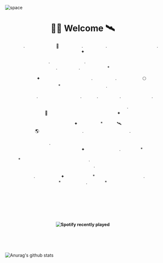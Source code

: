 ![space](https://user-images.githubusercontent.com/93513959/153272999-db6423b1-a80f-4b72-bf4c-7be2c9d6d328.png)



<h1 align="center">👨‍🚀 Welcome  🛰︎</h1>

  
<p align="center">　　　　.　　　　　　  　🌠　　　   　. 　　　　　.　　　　　　　　　　　  . 　　　 　       ✦     </p>
<p align="center">.　　　　　　　　.　　  　　　　  　 　　　　　　　　　　　.　　　　　.　　　　   　 *             　     </p>
<p align="center">　　　　✦　　　　　  　　　　    　. 　　　　　.　　　　　　🌕　*　　　　　　　　　　               .</p>
<p align="center">　　  　         　　. 　　　　   　 　　　.     　   　　.　　　　　.　　　   　　　         . 　     </p>
<p align="center">　　　　　　　　　　  　　　　   　 　　　　.　　　　🚀　　　　　　　　　　　　　　           　  ✦　　　</p>
<p align="center"> 　　　　　　　✦　　　 　　*　　   🛰︎　 　　　　　🌎　　　　　　　　　　.　　　　　　　   　　        .    　   </p>
<p align="center">.　　　　　　　　　　  　　　　   　 　　　　　　　　　　　　 ✦　　　　　　　　.　   　　   *          　  　　   </p>
<p align="center">　　　*　　　　　　  　　　   　 　　　　.　　　　　　　　　　　　　　　　   　　            　  　.　            </p>
<p align="center">　　　.　　　　　　✦  　　　　　   *　 　　　　　　　　　　.　　　　　　　*　　　　　   .　           　  　*　  </p>

<br>
<br>
<br>
<br>
<br>
<h4 align="center">
  
![Spotify recently played](https://spotify-recently-played-readme.vercel.app/api?user=31oxb6keygqygrc6riudse47js5m)
  
</h4>

<br>
<br>
<br>


<!--![Top Langs](https://github-readme-stats.vercel.app/api/top-langs/?username=KYJKY&layout=compact&theme=tokyonight)-->


<p align="left">

![Anurag's github stats](https://github-readme-stats.vercel.app/api?username=KYJKY&show_icons=true&theme=tokyonight)
  
  
  
<!--START_SECTION:waka-->
<!--END_SECTION:waka-->
